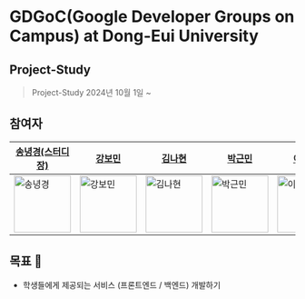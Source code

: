 # GDGoC(Google Developer Groups on Campus) at Dong-Eui University

## Project-Study

> Project-Study
> 2024년 10월 1일 ~

## 참여자

| [송녕경(스터디장)](https://github.com/nyeonggyeong)                                                      | [강보민](https://github.com/borbbo)                                                                      | [김나현](https://github.com/Comets-nana)                                                                 | [박근민](https://github.com/surrin1008)                                                                 | [이지현](https://github.com/leejyohan)                                                                  | [임승진](https://github.com/SeungJin051)                                                                |
| -------------------------------------------------------------------------------------------------------- | -------------------------------------------------------------------------------------------------------- | -------------------------------------------------------------------------------------------------------- | ------------------------------------------------------------------------------------------------------- | ------------------------------------------------------------------------------------------------------- | ------------------------------------------------------------------------------------------------------- |
| <img src="https://avatars.githubusercontent.com/u/146078760?v=4" alt="송녕경" width="100" height="100"/> | <img src="https://avatars.githubusercontent.com/u/146055377?v=4" alt="강보민" width="100" height="100"/> | <img src="https://avatars.githubusercontent.com/u/133929111?v=4" alt="김나현" width="100" height="100"/> | <img src="https://avatars.githubusercontent.com/u/84020847?v=4" alt="박근민" width="100" height="100"/> | <img src="https://avatars.githubusercontent.com/u/86225337?v=4" alt="이지현" width="100" height="100"/> | <img src="https://avatars.githubusercontent.com/u/83889135?v=4" alt="임승진" width="100" height="100"/> |

## 목표 🏁

- 학생들에게 제공되는 서비스 (프론트엔드 / 백엔드) 개발하기
